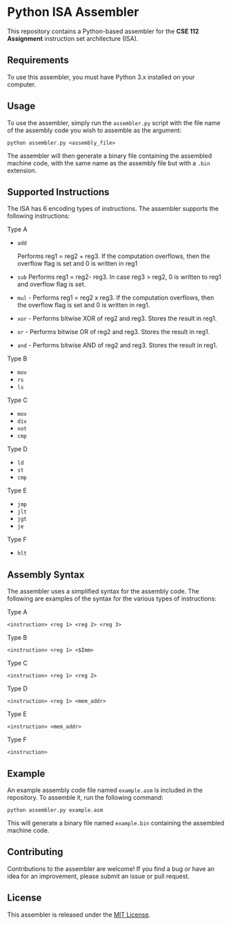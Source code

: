 # Python ISA Assembler

This repository contains a Python-based assembler for the **CSE 112 Assignment** instruction set architecture (ISA). 

## Requirements

To use this assembler, you must have Python 3.x installed on your computer. 

## Usage

To use the assembler, simply run the `assembler.py` script with the file name of the assembly code you wish to assemble as the argument:

```
python assembler.py <assembly_file>
```

The assembler will then generate a binary file containing the assembled machine code, with the same name as the assembly file but with a `.bin` extension.

## Supported Instructions

The ISA has 6 encoding types of instructions. The assembler supports the following instructions:

Type A
- `add`
    
    Performs reg1 = reg2 + reg3. If the computation overflows, then the overflow flag is set and 0 is written in reg1
- `sub` Performs reg1 = reg2- reg3. In case reg3 > reg2, 0 is written to reg1 and overflow flag is set.
- `mul` - Performs reg1 = reg2 x reg3. If the computation overflows, then the overflow flag is set and 0 is written in reg1.
- `xor` - Performs bitwise XOR of reg2 and reg3. Stores the result in reg1.
- `or` - Performs bitwise OR of reg2 and reg3. Stores the result in reg1.
- `and` - Performs bitwise AND of reg2 and reg3. Stores the result in reg1.

Type B
- `mov`
- `rs`
- `ls`

Type C
- `mov`
- `div`
- `not`
- `cmp`

Type D
- `ld`
- `st`
- `cmp`

Type E
- `jmp`
- `jlt`
- `jgt`
- `je`

Type F
- `hlt`

## Assembly Syntax

The assembler uses a simplified syntax for the assembly code. The following are examples of the syntax for the various types of instructions:


Type A
```
<instruction> <reg 1> <reg 2> <reg 3>
```

Type B
```
<instruction> <reg 1> <$Imm>
```

Type C
```
<instruction> <reg 1> <reg 2>
```

Type D
```
<instruction> <reg 1> <mem_addr>
```

Type E
```
<instruction> <mem_addr>
```

Type F
```
<instruction>
```

## Example

An example assembly code file named `example.asm` is included in the repository. To assemble it, run the following command:

```
python assembler.py example.asm
```

This will generate a binary file named `example.bin` containing the assembled machine code.

## Contributing

Contributions to the assembler are welcome! If you find a bug or have an idea for an improvement, please submit an issue or pull request.

## License

This assembler is released under the [MIT License](https://opensource.org/licenses/MIT).

